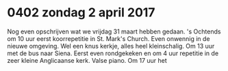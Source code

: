 # 0402 zondag 2 april 2017
Nog even opschrijven wat we vrijdag 31 maart hebben gedaan. 's Ochtends om 10 uur eerst koorrepetitie in St. Mark's Church. Even onwennig in de nieuwe omgeving. Wel een knus kerkje, alles heel kleinschalig. Om 13 uur met de bus naar Siena. Eerst even rondgekeken en om 4 uur repetitie in de zeer kleine Anglicaanse kerk. Valse piano. Om 17 uur het